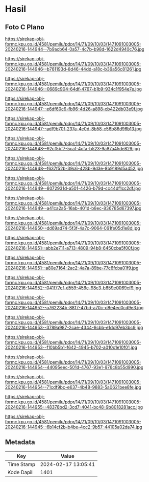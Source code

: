 # Hasil

## Foto C Plano

https://sirekap-obj-formc.kpu.go.id/4581/pemilu/pdpr/14/71/09/10/03/1471091003005-20240216-144944--7b9acb64-0a57-4c7b-b98d-1622d4940c76.jpg

https://sirekap-obj-formc.kpu.go.id/4581/pemilu/pdpr/14/71/09/10/03/1471091003005-20240216-144946--b761193d-8d46-44dd-a18c-b36a56c81261.jpg

https://sirekap-obj-formc.kpu.go.id/4581/pemilu/pdpr/14/71/09/10/03/1471091003005-20240216-144946--0689c904-64df-4767-b1b9-934c1f954e7e.jpg

https://sirekap-obj-formc.kpu.go.id/4581/pemilu/pdpr/14/71/09/10/03/1471091003005-20240216-144947--e6df60c9-fb96-4d26-a898-cb422db03e9f.jpg

https://sirekap-obj-formc.kpu.go.id/4581/pemilu/pdpr/14/71/09/10/03/1471091003005-20240216-144947--adf9b70f-237a-4e0d-8b58-c56b86d96b13.jpg

https://sirekap-obj-formc.kpu.go.id/4581/pemilu/pdpr/14/71/09/10/03/1471091003005-20240216-144948--92cf5bf7-5caf-4cfa-b523-9a87a45de829.jpg

https://sirekap-obj-formc.kpu.go.id/4581/pemilu/pdpr/14/71/09/10/03/1471091003005-20240216-144948--f637f52b-39c6-428b-9d3e-8b9189d5a452.jpg

https://sirekap-obj-formc.kpu.go.id/4581/pemilu/pdpr/14/71/09/10/03/1471091003005-20240216-144949--8072931d-a501-4426-b79d-cc44df1cc2df.jpg

https://sirekap-obj-formc.kpu.go.id/4581/pemilu/pdpr/14/71/09/10/03/1471091003005-20240216-144949--a41ca2a5-16ab-401d-b8ec-836785d67397.jpg

https://sirekap-obj-formc.kpu.go.id/4581/pemilu/pdpr/14/71/09/10/03/1471091003005-20240216-144950--dd69ad74-5f3f-4a7c-9064-061fe05d1e8d.jpg

https://sirekap-obj-formc.kpu.go.id/4581/pemilu/pdpr/14/71/09/10/03/1471091003005-20240216-144951--abb2e711-a713-4809-94b8-6450cba5f00f.jpg

https://sirekap-obj-formc.kpu.go.id/4581/pemilu/pdpr/14/71/09/10/03/1471091003005-20240216-144951--a80e7164-2ac2-4a7a-89be-77c6fcba01f9.jpg

https://sirekap-obj-formc.kpu.go.id/4581/pemilu/pdpr/14/71/09/10/03/1471091003005-20240216-144952--041f77ef-d559-456c-98c3-b659e0069cf9.jpg

https://sirekap-obj-formc.kpu.go.id/4581/pemilu/pdpr/14/71/09/10/03/1471091003005-20240216-144952--a762234b-8817-47bd-a70c-d8e4ec0cd9e3.jpg

https://sirekap-obj-formc.kpu.go.id/4581/pemilu/pdpr/14/71/09/10/03/1471091003005-20240216-144953--3789a987-2cae-4344-9cbb-e1dc97eb3bc9.jpg

https://sirekap-obj-formc.kpu.go.id/4581/pemilu/pdpr/14/71/09/10/03/1471091003005-20240216-144953--f10bb5b1-f642-4945-b702-a010c1e10f01.jpg

https://sirekap-obj-formc.kpu.go.id/4581/pemilu/pdpr/14/71/09/10/03/1471091003005-20240216-144954--44095eec-501d-4767-93e1-676c8b55d990.jpg

https://sirekap-obj-formc.kpu.go.id/4581/pemilu/pdpr/14/71/09/10/03/1471091003005-20240216-144954--71cdf9bc-e637-4b48-9883-5a0621bee8fe.jpg

https://sirekap-obj-formc.kpu.go.id/4581/pemilu/pdpr/14/71/09/10/03/1471091003005-20240216-144955--48378bd2-3cd7-4041-bc48-9b8018281acc.jpg

https://sirekap-obj-formc.kpu.go.id/4581/pemilu/pdpr/14/71/09/10/03/1471091003005-20240216-144945--6b14cf2b-b4be-4cc2-9b57-44105a02da74.jpg


## Metadata

| Key        | Value               |
| ---------- | ------------------- |
| Time Stamp | 2024-02-17 13:05:41 |
| Kode Dapil | 1401                |



